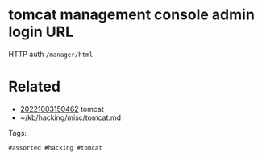 # tomcat management console admin login URL
HTTP auth
`/manager/html`

# Related

- [20221003150462](/zet/20221003150462/README.md) tomcat
- ~/kb/hacking/misc/tomcat.md

Tags:

    #assorted #hacking #tomcat
